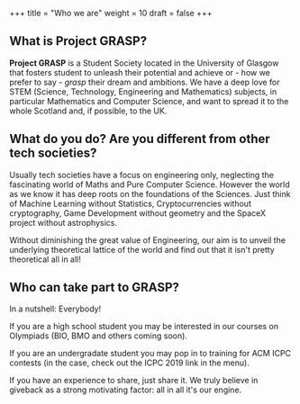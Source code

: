 +++
title = "Who we are"
weight = 10
draft = false
+++

<!-- {{< figure class="image main" src="/images/pic03.jpg" >}} -->

## What is Project GRASP?

**Project GRASP** is a Student Society located in the University of Glasgow that fosters student to unleash their potential and achieve or - how we prefer to say - *grasp* their dream and ambitions. We have a deep love for STEM (Science, Technology, Engineering and Mathematics) subjects, in particular Mathematics and Computer Science, and want to spread it to the whole Scotland and, if possible, to the UK.

## What do you do? Are you different from other tech societies?

Usually tech societies have a focus on engineering only, neglecting the fascinating world of Maths and Pure Computer Science. However the world as we know it has deep roots on the foundations of the Sciences. Just think of Machine Learning without Statistics, Cryptocurrencies without cryptography, Game Development without geometry and the SpaceX project without astrophysics.

Without diminishing the great value of Engineering, our aim is to unveil the underlying theoretical lattice of the world and find out that it isn't pretty theoretical all in all!

## Who can take part to GRASP?

In a nutshell: Everybody!

If you are a high school student you may be interested in our courses on Olympiads (BIO, BMO and others coming soon).

If you are an undergradate student you may pop in to training for ACM ICPC contests (in the case, check out the ICPC 2019 link in the menu).

If you have an experience to share, just share it. We truly believe in giveback as a strong motivating factor: all in all it's our engine.

